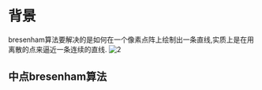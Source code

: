 # 背景
bresenham算法要解决的是如何在一个像素点阵上绘制出一条直线,实质上是在用离散的点来逼近一条连续的直线.
![2](https://i.imgur.com/SjzcGyn.png)
## 中点bresenham算法
